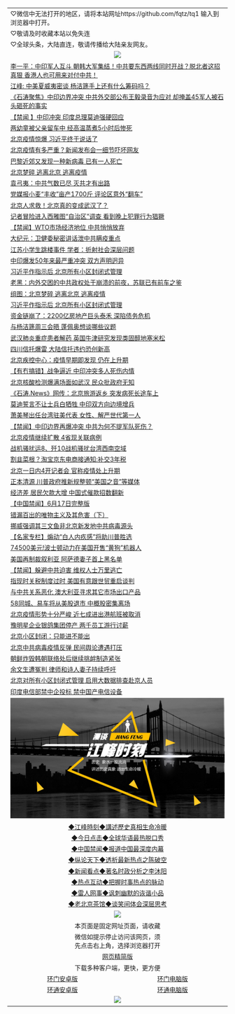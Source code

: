  <table>
 
<tr>
<td colspan="2" align=left>
♡微信中无法打开的地区，请将本站网址https://github.com/fqtz/tq1 输入到浏览器中打开。 
 </td>
</tr>
 <tr>
 <td colspan="2" align=left>
♡敬请及时收藏本站以免失连
 </td>
   <tr>
<td colspan="2" align=left>
♡全球头条，大陆直连，敬请传播给大陆亲友网友。
 </td>
</tr>


<tr>
    <td colspan="2" align=center><img src="https://cdn.jsdelivr.net/gh/gyoupiodf/im1/%E7%BD%91%E9%97%A8%E6%96%B0%E9%97%BB1.jpg"></td>
 </tr>
<tr><td colspan="2" align="left"><a href="https://qeb.xfthy.casa/?name=c1186363&key=xcyufvbtjvhwwrpc&from=gy2">李一平：中印军人互斗 朝韩大军集结！中共要东西两线同时开战？脱北者这招真狠 香港人也可用来对付中共！</a></td></tr>
<tr><td colspan="2" align="left"><a href="https://qeb.xfthy.casa/?name=c1186382&key=xcyufvbtjvhwwrpc&from=gy2">江峰: 中美夏威夷密谈 杨洁篪手上还有什么筹码吗？</a></td></tr>
<tr><td colspan="2" align="left"><a href="https://qeb.xfthy.casa/?name=c1186347&key=xcyufvbtjvhwwrpc&from=gy2">《石涛聚焦》中印边界冲突 中共外交部公布王毅录音为应对 却掩盖45军人被石头砸死的事实</a></td></tr>
<tr><td colspan="2" align="left"><a href="https://qeb.xfthy.casa/?name=c1186358&key=xcyufvbtjvhwwrpc&from=gy2">【禁闻 】中印冲突 印度总理莫迪强硬回应</a></td></tr>
<tr><td colspan="2" align="left"><a href="https://qeb.xfthy.casa/?name=c1186376&key=xcyufvbtjvhwwrpc&from=gy2">两幼童被父亲留车中 经高温蒸煮5小时后惨死</a></td></tr>
<tr><td colspan="2" align="left"><a href="https://qeb.xfthy.casa/?name=c1186391&key=xcyufvbtjvhwwrpc&from=gy2">北京疫情惊爆 习近平终于说话了</a></td></tr>
<tr><td colspan="2" align="left"><a href="https://qeb.xfthy.casa/?name=c1186392&key=xcyufvbtjvhwwrpc&from=gy2">北京疫情有多严重？新闻发布会一细节吓坏网友</a></td></tr>
<tr><td colspan="2" align="left"><a href="https://qeb.xfthy.casa/?name=c1186375&key=xcyufvbtjvhwwrpc&from=gy2">巴黎近郊又发现一种新病毒 已有一人死亡</a></td></tr>
<tr><td colspan="2" align="left"><a href="https://qeb.xfthy.casa/?name=c1186396&key=xcyufvbtjvhwwrpc&from=gy2">北京梦碎 逃离北京 逃离疫情</a></td></tr>
<tr><td colspan="2" align="left"><a href="https://qeb.xfthy.casa/?name=c1186383&key=xcyufvbtjvhwwrpc&from=gy2">袁弓夷：中共气数已尽 灭共才有出路</a></td></tr>
<tr><td colspan="2" align="left"><a href="https://qeb.xfthy.casa/?name=c1186385&key=xcyufvbtjvhwwrpc&from=gy2">党媒报小麦“丰收”亩产1700斤 评论区意外“翻车”</a></td></tr>
<tr><td colspan="2" align="left"><a href="https://qeb.xfthy.casa/?name=c1186395&key=xcyufvbtjvhwwrpc&from=gy2">北京人求救！北京真的变成武汉了？</a></td></tr>
<tr><td colspan="2" align="left"><a href="https://qeb.xfthy.casa/?name=c1186373&key=xcyufvbtjvhwwrpc&from=gy2">记者冒险进入西雅图“自治区”调查 看到晚上犯罪行为猖獗</a></td></tr>
<tr><td colspan="2" align="left"><a href="https://qeb.xfthy.casa/?name=c1186346&key=xcyufvbtjvhwwrpc&from=gy2">【禁闻】WTO市场经济地位 中共悄悄放弃</a></td></tr>
<tr><td colspan="2" align="left"><a href="https://qeb.xfthy.casa/?name=c1186341&key=xcyufvbtjvhwwrpc&from=gy2">大纪元：卫健委秘密讲话泄中共瞒疫重点</a></td></tr>
<tr><td colspan="2" align="left"><a href="https://qeb.xfthy.casa/?name=c1186380&key=xcyufvbtjvhwwrpc&from=gy2">江苏小学生跳楼事件 学者：折射社会深层问题</a></td></tr>
<tr><td colspan="2" align="left"><a href="https://qeb.xfthy.casa/?name=c1186331&key=xcyufvbtjvhwwrpc&from=gy2">中印爆发50年来最严重冲突 双方声明迥异</a></td></tr>
<tr><td colspan="2" align="left"><a href="https://qeb.xfthy.casa/?name=c1186394&key=xcyufvbtjvhwwrpc&from=gy2">习近平作指示后 北京所有小区封闭式管理</a></td></tr>
<tr><td colspan="2" align="left"><a href="https://qeb.xfthy.casa/?name=c1186364&key=xcyufvbtjvhwwrpc&from=gy2">老黑：内外交困的中共政权处于崩溃的前夜，苏联已有前车之鉴</a></td></tr>
<tr><td colspan="2" align="left"><a href="https://qeb.xfthy.casa/?name=c1186356&key=xcyufvbtjvhwwrpc&from=gy2">组图：北京梦碎 逃离北京 逃离疫情</a></td></tr>
<tr><td colspan="2" align="left"><a href="https://qeb.xfthy.casa/?name=c1186332&key=xcyufvbtjvhwwrpc&from=gy2">习近平作指示后 北京所有小区封闭式管理</a></td></tr>
<tr><td colspan="2" align="left"><a href="https://qeb.xfthy.casa/?name=c1186337&key=xcyufvbtjvhwwrpc&from=gy2">资金链崩了：2200亿房地产巨头泰禾 深陷债务危机</a></td></tr>
<tr><td colspan="2" align="left"><a href="https://qeb.xfthy.casa/?name=c1186315&key=xcyufvbtjvhwwrpc&from=gy2">与杨洁篪周三会晤 蓬佩奥想谈哪些议题</a></td></tr>
<tr><td colspan="2" align="left"><a href="https://qeb.xfthy.casa/?name=c1186371&key=xcyufvbtjvhwwrpc&from=gy2">武汉肺炎重症患者解药 英国牛津研究发现类固醇地塞米松</a></td></tr>
<tr><td colspan="2" align="left"><a href="https://qeb.xfthy.casa/?name=c1186381&key=xcyufvbtjvhwwrpc&from=gy2">四川信托爆雷 大陆信托违约恐创新高</a></td></tr>
<tr><td colspan="2" align="left"><a href="https://qeb.xfthy.casa/?name=c1186317&key=xcyufvbtjvhwwrpc&from=gy2">北京疾控中心：疫情早期即发现 仍在上升期</a></td></tr>
<tr><td colspan="2" align="left"><a href="https://qeb.xfthy.casa/?name=c1186343&key=xcyufvbtjvhwwrpc&from=gy2">【有冇搞错】战争逼近 中印冲突多人死伤内情</a></td></tr>
<tr><td colspan="2" align="left"><a href="https://qeb.xfthy.casa/?name=c1186387&key=xcyufvbtjvhwwrpc&from=gy2">北京核酸检测爆满场面如武汉 民众批政府无知</a></td></tr>
<tr><td colspan="2" align="left"><a href="https://qeb.xfthy.casa/?name=c1186348&key=xcyufvbtjvhwwrpc&from=gy2">《石涛.News》网传：北京旅游返乡 突发病死长途车上</a></td></tr>
<tr><td colspan="2" align="left"><a href="https://qeb.xfthy.casa/?name=c1186350&key=xcyufvbtjvhwwrpc&from=gy2">莫迪誓言不让士兵白牺牲 中印双方向边境增兵</a></td></tr>
<tr><td colspan="2" align="left"><a href="https://qeb.xfthy.casa/?name=c1186369&key=xcyufvbtjvhwwrpc&from=gy2">萧美琴出任台湾驻美代表 女性、解严世代第一人</a></td></tr>
<tr><td colspan="2" align="left"><a href="https://qeb.xfthy.casa/?name=c1186401&key=xcyufvbtjvhwwrpc&from=gy2">【禁闻】中印边界再爆冲突 中共为何不提军队死伤？</a></td></tr>
<tr><td colspan="2" align="left"><a href="https://qeb.xfthy.casa/?name=c1186386&key=xcyufvbtjvhwwrpc&from=gy2">北京疫情继续扩散 4省现关联病例</a></td></tr>
<tr><td colspan="2" align="left"><a href="https://qeb.xfthy.casa/?name=c1186378&key=xcyufvbtjvhwwrpc&from=gy2">战机骚扰运8、歼10战机骚扰台湾西南空域</a></td></tr>
<tr><td colspan="2" align="left"><a href="https://qeb.xfthy.casa/?name=c1186362&key=xcyufvbtjvhwwrpc&from=gy2">割韭菜根？淘宝京东电商接通知:补交3年税</a></td></tr>
<tr><td colspan="2" align="left"><a href="https://qeb.xfthy.casa/?name=c1186340&key=xcyufvbtjvhwwrpc&from=gy2">北京一日内4开记者会 官称疫情处上升期</a></td></tr>
<tr><td colspan="2" align="left"><a href="https://qeb.xfthy.casa/?name=c1186374&key=xcyufvbtjvhwwrpc&from=gy2">正本清源 川普政府推新规整顿“美国之音”等媒体</a></td></tr>
<tr><td colspan="2" align="left"><a href="https://qeb.xfthy.casa/?name=c1186355&key=xcyufvbtjvhwwrpc&from=gy2">经济差 居民欠款大增 中国式催款招数翻新</a></td></tr>
<tr><td colspan="2" align="left"><a href="https://qeb.xfthy.casa/?name=c1186399&key=xcyufvbtjvhwwrpc&from=gy2">【中国禁闻】6月17日完整版</a></td></tr>
<tr><td colspan="2" align="left"><a href="https://qeb.xfthy.casa/?name=c1186349&key=xcyufvbtjvhwwrpc&from=gy2">错漏百出的唯物主义及其危害（下）</a></td></tr>
<tr><td colspan="2" align="left"><a href="https://qeb.xfthy.casa/?name=c1186352&key=xcyufvbtjvhwwrpc&from=gy2">挪威强调其三文鱼非北京新发地中共病毒源头</a></td></tr>
<tr><td colspan="2" align="left"><a href="https://qeb.xfthy.casa/?name=c1186384&key=xcyufvbtjvhwwrpc&from=gy2">【名家专栏】煽动“白人内疚感”将助川普胜选</a></td></tr>
<tr><td colspan="2" align="left"><a href="https://qeb.xfthy.casa/?name=c1186368&key=xcyufvbtjvhwwrpc&from=gy2">74500美元!波士顿动力在美国开售“黄狗”机器人</a></td></tr>
<tr><td colspan="2" align="left"><a href="https://qeb.xfthy.casa/?name=c1186389&key=xcyufvbtjvhwwrpc&from=gy2">美国再制裁叙利亚 阿萨德妻子首上黑名单</a></td></tr>
<tr><td colspan="2" align="left"><a href="https://qeb.xfthy.casa/?name=c1186345&key=xcyufvbtjvhwwrpc&from=gy2">【禁闻】躲避中共迫害 维权人士万里逃亡</a></td></tr>
<tr><td colspan="2" align="left"><a href="https://qeb.xfthy.casa/?name=c1186379&key=xcyufvbtjvhwwrpc&from=gy2">指现时关税制度过时 美国有意跟世贸重启谈判</a></td></tr>
<tr><td colspan="2" align="left"><a href="https://qeb.xfthy.casa/?name=c1186322&key=xcyufvbtjvhwwrpc&from=gy2">与中共关系恶化 澳大利亚寻求其它市场出口产品</a></td></tr>
<tr><td colspan="2" align="left"><a href="https://qeb.xfthy.casa/?name=c1186318&key=xcyufvbtjvhwwrpc&from=gy2">58同城、易车将从美股退市 中概股密集离场</a></td></tr>
<tr><td colspan="2" align="left"><a href="https://qeb.xfthy.casa/?name=c1186353&key=xcyufvbtjvhwwrpc&from=gy2">北京疫情形势十分严峻 近七成进出港航班被取消</a></td></tr>
<tr><td colspan="2" align="left"><a href="https://qeb.xfthy.casa/?name=c1186344&key=xcyufvbtjvhwwrpc&from=gy2">豫明星企业银鸽集团停产 两千员工游行讨薪</a></td></tr>
<tr><td colspan="2" align="left"><a href="https://qeb.xfthy.casa/?name=c1186393&key=xcyufvbtjvhwwrpc&from=gy2">北京小区封闭：只能进不能出</a></td></tr>
<tr><td colspan="2" align="left"><a href="https://qeb.xfthy.casa/?name=c1186365&key=xcyufvbtjvhwwrpc&from=gy2">北京中共病毒疫情反弹 民间舆论遭遇打压</a></td></tr>
<tr><td colspan="2" align="left"><a href="https://qeb.xfthy.casa/?name=c1186366&key=xcyufvbtjvhwwrpc&from=gy2">朝鲜炸毁韩朝联络处后继续挑衅制造紧张</a></td></tr>
<tr><td colspan="2" align="left"><a href="https://qeb.xfthy.casa/?name=c1186319&key=xcyufvbtjvhwwrpc&from=gy2">余文生遭冤判 律师和诗人妻子持续呼吁</a></td></tr>
<tr><td colspan="2" align="left"><a href="https://qeb.xfthy.casa/?name=c1186388&key=xcyufvbtjvhwwrpc&from=gy2">北京对所有小区封闭式管理 启用大数据排查赴京人员</a></td></tr>
<tr><td colspan="2" align="left"><a href="https://qeb.xfthy.casa/?name=c1186357&key=xcyufvbtjvhwwrpc&from=gy2">印度电信部禁中企投标 禁中国产电信设备</a></td></tr>

 <tr>
   <td colspan="2" align=center><img src="https://github.com/gyoupiodf/im1/blob/master/jf-1.jpg"></td>
  </tr>
   <tr>
   <td colspan="2" align=center> 
<a href="https://xdihm.casa/oo.aspx?name=c922850&key=sdxhftoyfkhpuaxy&from=gy2&tag=9877">◆江峰時刻◆講述歷史真相生命冷暖</a><br/>
    </td>
  </tr>
   <tr>
   <td colspan="2" align=center> 
<a href="https://xdihm.casa/oo.aspx?name=c816850&key=sdxhftoyfkhpuaxy&from=gy2&tag=9877">◆今日点击◆全球华语最热脱口秀</a><br/>
    </td>
  </tr>
  <tr>
  <td colspan="2" align=center>
<a href="https://xdihm.casa/oo.aspx?name=c816860&key=sdxhftoyfkhpuaxy&from=gy2&tag=99733110">◆中国禁闻◆报道中国最深度内幕</a><br/>
   </tr>
  <tr>
     <td colspan="2" align=center>
<a href="https://xdihm.casa/oo.aspx?name=c816855&key=sdxhftoyfkhpuaxy&from=gy2&tag=997110">◆纵论天下◆透析最新热点之陈破空</a><br/>
   </tr>
   <tr>
      <td colspan="2" align=center>
<a href="https://xdihm.casa/oo.aspx?name=c838308&key=sdxhftoyfkhpuaxy&from=gy2&tag=9973110">◆新闻看点◆著名时政分析之李沐阳</a><br/>
   </tr>
   <tr>
     <td colspan="2" align=center>
<a href="https://xdihm.casa/oo.aspx?name=c816852&key=sdxhftoyfkhpuaxy&from=gy2&tag=9733110">◆热点互动◆把握时事热点的脉动</a><br/>
   </tr>
   <tr>
      <td colspan="2" align=center>
<a href="https://xdihm.casa/oo.aspx?name=c816694&key=sdxhftoyfkhpuaxy&from=gy2&tag=93310">◆雷人网事◆讽刺幽默的诙谐小品</a><br/>
   </tr>
   <tr>
    <td colspan="2" align=center>
<a href="https://xdihm.casa/oo.aspx?name=c816650&key=sdxhftoyfkhpuaxy&from=gy2&tag=9973110">◆老北京茶馆◆谈笑间体会深层思考</a><br/>
   </tr>

  <tr>
    <td colspan="2" align="center"><img src="https://cdn.jsdelivr.net/gh/opipe/up/oGate65.jpg"/></td>
  </tr>
  <tr>
    <td colspan="2" align="center">本页面是固定网址页面，请收藏</td>
  <tr>
  <tr>
    <td colspan="2" align="center">微信如提示停止访问该网页，须<br/>先点击右上角，选择浏览器打开</td>
  <tr>
  <tr>
    <td colspan="2" align="center"><a href="https://gitcdn.xyz/cdn/otiny/up/master/show004.htm">网页精简版</a></td>
  </tr>
  <tr>
    <td colspan="2" align="center">下载多种客户端，更快，更方便</td>
  <tr>
  <tr>
    <td align="center"><a href="https://cdn.jsdelivr.net/gh/opipe/up/oGatea.apk">环门安卓版</a></td>
    <td align="center"><a href="https://cdn.jsdelivr.net/gh/opipe/up/oGate.zip">环门电脑版</a></td>
  </tr>
  <tr>
    <td align="center"><a href="https://cdn.jsdelivr.net/gh/opipe/up/oPipe.apk">环通安卓版</a></td>
    <td align="center"><a href="https://raw.githubusercontent.com/opipe/up/master/oPipe.zip">环通电脑版</a></td>
  </tr>
  <tr>
    <td colspan="2" align="center"><img src="https://cdn.jsdelivr.net/gh/opipe/up/oGate640.jpg"/></td>
  </tr>
</table>
